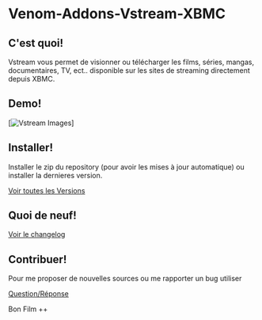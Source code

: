 Venom-Addons-Vstream-XBMC
=================

C'est quoi!
----------

Vstream vous permet de visionner ou télécharger les films, séries, mangas, documentaires, TV, ect.. disponible sur les sites de streaming directement depuis XBMC.

Demo!
----------

[![Vstream Images](http://img4.hostingpics.net/pics/128778Sanstitre1.jpg)]


Installer!
----------

Installer le zip du repository (pour avoir les mises à jour automatique) ou installer la dernieres version.

[Voir toutes les Versions](https://github.com/LordVenom/venom-xbmc-addons/releases)


Quoi de neuf!
----------

[Voir le changelog](https://github.com/LordVenom/venom-xbmc-addons/blob/master/plugin.video.vstream/changelog.txt)


Contribuer!
----------

Pour me proposer de nouvelles sources ou me rapporter un bug utiliser

[Question/Réponse](https://github.com/LordVenom/venom-xbmc-addons/issues)


Bon Film ++
